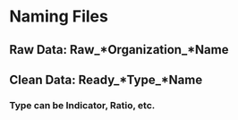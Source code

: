 # Naming Files
## Raw Data: Raw_*Organization_*Name
## Clean Data: Ready_*Type_*Name
### Type can be Indicator, Ratio, etc.
